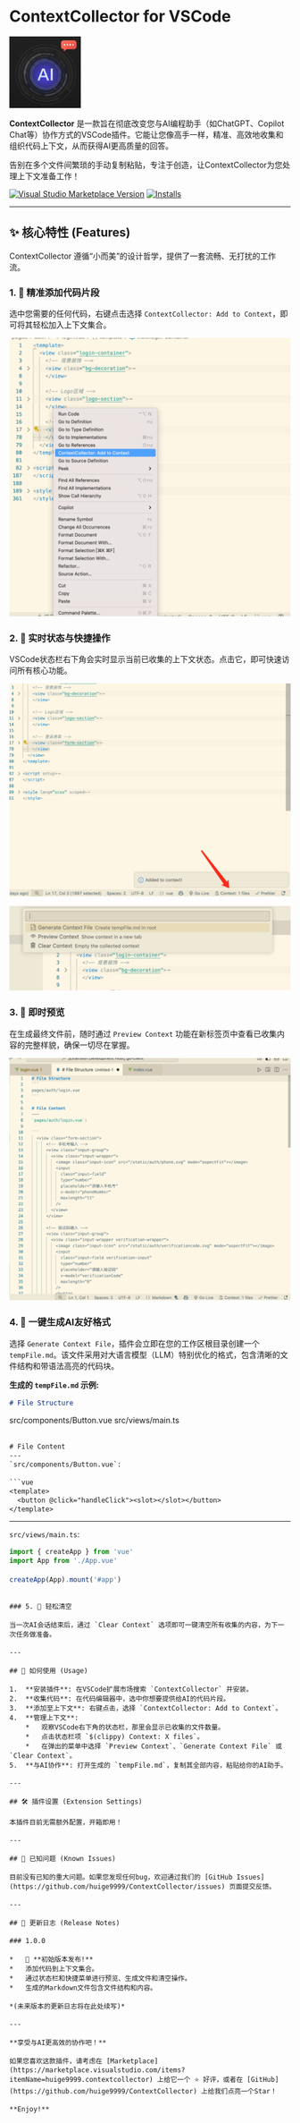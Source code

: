 # ContextCollector for VSCode

![icon](https://github.com/huige9999/ContextCollector/blob/main/image/icon.png)

**ContextCollector** 是一款旨在彻底改变您与AI编程助手（如ChatGPT、Copilot Chat等）协作方式的VSCode插件。它能让您像高手一样，精准、高效地收集和组织代码上下文，从而获得AI更高质量的回答。

告别在多个文件间繁琐的手动复制粘贴，专注于创造，让ContextCollector为您处理上下文准备工作！

[![Visual Studio Marketplace Version](https://img.shields.io/visual-studio-marketplace/v/huige9999.contextcollector.svg?style=flat-square&label=Marketplace)](https://marketplace.visualstudio.com/items?itemName=huige9999.contextcollector)
[![Installs](https://img.shields.io/visual-studio-marketplace/i/huige9999.contextcollector.svg?style=flat-square)](https://marketplace.visualstudio.com/items?itemName=huige9999.contextcollector)

---

## ✨ 核心特性 (Features)

ContextCollector 遵循“小而美”的设计哲学，提供了一套流畅、无打扰的工作流。

### 1. 🎯 精准添加代码片段

选中您需要的任何代码，右键点击选择 `ContextCollector: Add to Context`，即可将其轻松加入上下文集合。

  
![功能演示](https://github.com/huige9999/ContextCollector/blob/main/image/1.png)

### 2. 👀 实时状态与快捷操作

VSCode状态栏右下角会实时显示当前已收集的上下文状态。点击它，即可快速访问所有核心功能。

  
![功能演示](https://github.com/huige9999/ContextCollector/blob/main/image/2.png)

![功能演示](https://github.com/huige9999/ContextCollector/blob/main/image/3.png)

### 3. 📄 即时预览

在生成最终文件前，随时通过 `Preview Context` 功能在新标签页中查看已收集内容的完整样貌，确保一切尽在掌握。

  
![功能演示](https://github.com/huige9999/ContextCollector/blob/main/image/4.png)

### 4. 🚀 一键生成AI友好格式

选择 `Generate Context File`，插件会立即在您的工作区根目录创建一个 `tempFile.md`。该文件采用对大语言模型（LLM）特别优化的格式，包含清晰的文件结构和带语法高亮的代码块。

**生成的 `tempFile.md` 示例:**
```markdown
# File Structure
```
src/components/Button.vue
src/views/main.ts
```

# File Content
--- 
`src/components/Button.vue`:

```vue
<template>
  <button @click="handleClick"><slot></slot></button>
</template>
```

--- 
`src/views/main.ts`:

```typescript
import { createApp } from 'vue'
import App from './App.vue'

createApp(App).mount('#app')
```
```

### 5. 🧹 轻松清空

当一次AI会话结束后，通过 `Clear Context` 选项即可一键清空所有收集的内容，为下一次任务做准备。

---

## 🚀 如何使用 (Usage)

1.  **安装插件**: 在VSCode扩展市场搜索 `ContextCollector` 并安装。
2.  **收集代码**: 在代码编辑器中，选中你想要提供给AI的代码片段。
3.  **添加至上下文**: 右键点击，选择 `ContextCollector: Add to Context`。
4.  **管理上下文**:
    *   观察VSCode右下角的状态栏，那里会显示已收集的文件数量。
    *   点击状态栏项 `$(clippy) Context: X files`。
    *   在弹出的菜单中选择 `Preview Context`、`Generate Context File` 或 `Clear Context`。
5.  **与AI协作**: 打开生成的 `tempFile.md`，复制其全部内容，粘贴给你的AI助手。

---

## 🛠️ 插件设置 (Extension Settings)

本插件目前无需额外配置，开箱即用！

---

## 🐛 已知问题 (Known Issues)

目前没有已知的重大问题。如果您发现任何bug，欢迎通过我们的 [GitHub Issues](https://github.com/huige9999/ContextCollector/issues) 页面提交反馈。

---

## 📝 更新日志 (Release Notes)

### 1.0.0

*   🎉 **初始版本发布!**
*   添加代码到上下文集合。
*   通过状态栏和快捷菜单进行预览、生成文件和清空操作。
*   生成的Markdown文件包含文件结构和内容。

*(未来版本的更新日志将在此处续写)*

---

**享受与AI更高效的协作吧！**

如果您喜欢这款插件，请考虑在 [Marketplace](https://marketplace.visualstudio.com/items?itemName=huige9999.contextcollector) 上给它一个 ⭐ 好评，或者在 [GitHub](https://github.com/huige9999/ContextCollector) 上给我们点亮一个Star！

**Enjoy!**